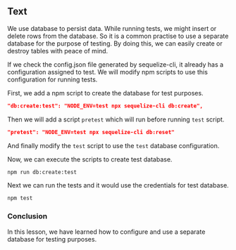 ## Text

We use database to persist data. While running tests, we might insert or delete rows from the database. So it is a common practise to use a separate database for the purpose of testing. By doing this, we can easily create or destroy tables with peace of mind.

If we check the config.json file generated by sequelize-cli, it already has a configuration assigned to test. We will modify npm scripts to use this configuration for running tests.

First, we add a npm script to create the database for test purposes.
```json
"db:create:test": "NODE_ENV=test npx sequelize-cli db:create",
```

Then we will add a script `pretest` which will run before running `test` script.

```json
"pretest": "NODE_ENV=test npx sequelize-cli db:reset"
```

And finally modify the `test` script to use the `test` database configuration.

Now, we can execute the scripts to create test database.

```sh
npm run db:create:test
```

Next we can run the tests and it would use the credentials for test database.

```sh
npm test
```

### Conclusion

In this lesson, we have learned how to configure and use a separate database for testing purposes.
